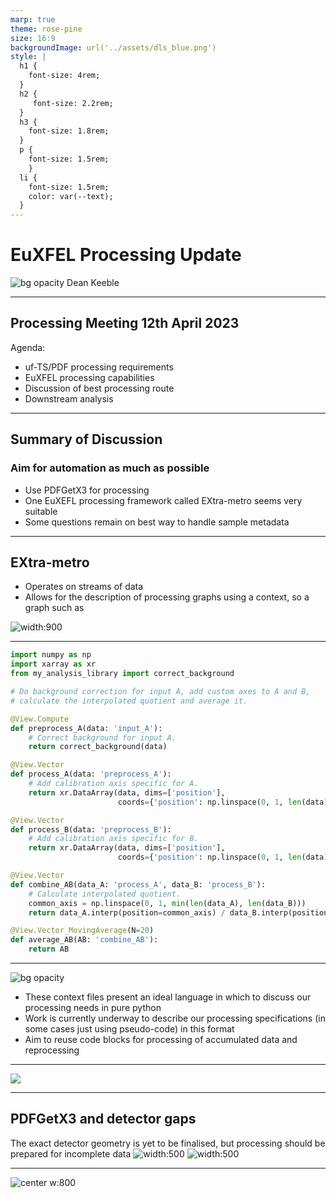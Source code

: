 ```yaml
---
marp: true
theme: rose-pine
size: 16:9
backgroundImage: url('../assets/dls_blue.png')
style: |
  h1 {
    font-size: 4rem;
  }
  h2 {
     font-size: 2.2rem; 
  }
  h3 {
    font-size: 1.8rem;
  }
  p {
    font-size: 1.5rem;
    }
  li {
    font-size: 1.5rem;
    color: var(--text);
  }
---
```

# EuXFEL Processing Update
![bg opacity](../assets/gradient.jpeg)
Dean Keeble

---
## Processing Meeting 12th April 2023
Agenda: 
- uf-TS/PDF processing requirements
- EuXFEL processing capabilities
- Discussion of best processing route
- Downstream analysis

---
## Summary of Discussion
### Aim for automation as much as possible
- Use PDFGetX3 for processing
- One EuXEFL processing framework called EXtra-metro seems very suitable
- Some questions remain on best way to handle sample metadata

---
## EXtra-metro
- Operates on streams of data
- Allows for the description of processing graphs using a context, so a graph such as

![width:900](../assets/metropc.png)

---
```python
import numpy as np
import xarray as xr
from my_analysis_library import correct_background

# Do background correction for input A, add custom axes to A and B,
# calculate the interpolated quotient and average it.

@View.Compute
def preprocess_A(data: 'input_A'):
    # Correct background for input A.
    return correct_background(data)

@View.Vector
def process_A(data: 'preprocess_A'):
    # Add calibration axis specific for A.
    return xr.DataArray(data, dims=['position'],
                        coords={'position': np.linspace(0, 1, len(data)))

@View.Vector
def process_B(data: 'preprocess_B'):
    # Add calibration axis specific for B.
    return xr.DataArray(data, dims=['position'],
                        coords={'position': np.linspace(0, 1, len(data)))

@View.Vector
def combine_AB(data_A: 'process_A', data_B: 'process_B'):
    # Calculate interpolated quotient.
    common_axis = np.linspace(0, 1, min(len(data_A), len(data_B)))
    return data_A.interp(position=common_axis) / data_B.interp(position=common_axis)

@View.Vector_MovingAverage(N=20)
def average_AB(AB: 'combine_AB'):
    return AB
```

---
![bg opacity](../assets/gradient.jpeg)
- These context files present an ideal language in which to discuss our processing needs in pure python
- Work is currently underway to describe our processing specifications (in some cases just using pseudo-code) in this format
- Aim to reuse code blocks for processing of accumulated data and reprocessing

---
![](../assets/beauty-shot.png)

---
## PDFGetX3 and detector gaps
The exact detector geometry is yet to be finalised, but processing should be prepared for incomplete data
![width:500](../assets/pdfgetx3.png) ![width:500](../assets/pdfgetx3_zoom.png) 

---
<style>
img[alt~="center"] {
  display: block;
  margin: 0 auto;
}
</style>
![center w:800](../assets/fitted.png)
